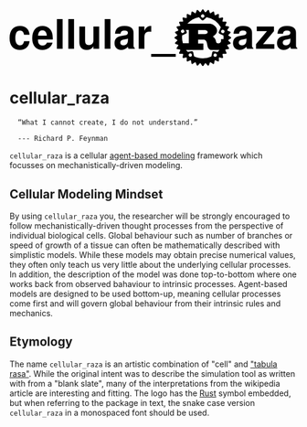 <div align="center">
    <svg
   width="173.32993mm"
   height="34.154125mm"
   viewBox="0 0 173.32993 34.154125"
   version="1.1"
   id="svg5"
   xml:space="preserve"
   sodipodi:docname="cellular_raza_logo.svg"
   xmlns:sodipodi="http://sodipodi.sourceforge.net/DTD/sodipodi-0.dtd"
   xmlns="http://www.w3.org/2000/svg"
   xmlns:svg="http://www.w3.org/2000/svg"><sodipodi:namedview
     id="namedview7"
     pagecolor="#505050"
     bordercolor="#eeeeee"
     borderopacity="1"
     showgrid="false"
     id="defs2" /><g
     id="layer1"
     transform="translate(-17.2767,-105.46635)"><g
       id="g141"
       transform="matrix(1.0673056,0,0,1.0673056,99.490902,88.389584)"><path
         d="M 47.781,31.608 46.438,30.776 A 18.57,18.57 0 0 0 46.4,30.385 l 1.154,-1.077 A 0.46,0.46 0 0 0 47.401,28.537 L 45.925,27.985 A 16.798,16.798 0 0 0 45.81,27.604 l 0.92,-1.279 a 0.462,0.462 0 0 0 -0.3,-0.727 l -1.557,-0.253 c -0.06,-0.118 -0.123,-0.234 -0.187,-0.35 L 45.34,23.56 a 0.46,0.46 0 0 0 -0.437,-0.654 l -1.579,0.055 a 12.482,12.482 0 0 0 -0.25,-0.302 l 0.363,-1.539 a 0.461,0.461 0 0 0 -0.556,-0.556 l -1.538,0.362 c -0.1,-0.084 -0.2,-0.167 -0.303,-0.25 l 0.055,-1.578 a 0.46,0.46 0 0 0 -0.654,-0.437 l -1.435,0.654 a 16.712,16.712 0 0 0 -0.35,-0.188 L 38.403,17.571 A 0.462,0.462 0 0 0 37.677,17.27 l -1.28,0.92 a 14.31,14.31 0 0 0 -0.38,-0.115 l -0.552,-1.476 a 0.461,0.461 0 0 0 -0.771,-0.154 l -1.077,1.156 c -0.13,-0.014 -0.26,-0.028 -0.391,-0.038 l -0.832,-1.344 a 0.462,0.462 0 0 0 -0.786,0 l -0.832,1.344 c -0.13,0.01 -0.261,0.024 -0.391,0.038 l -1.077,-1.155 a 0.464,0.464 0 0 0 -0.771,0.153 l -0.552,1.476 c -0.128,0.037 -0.255,0.076 -0.38,0.116 l -1.28,-0.921 a 0.46,0.46 0 0 0 -0.727,0.3 l -0.254,1.557 c -0.117,0.061 -0.233,0.124 -0.35,0.188 L 23.56,18.661 a 0.46,0.46 0 0 0 -0.654,0.436 l 0.055,1.58 c -0.102,0.082 -0.203,0.165 -0.303,0.25 L 21.12,20.564 a 0.464,0.464 0 0 0 -0.557,0.556 l 0.363,1.539 c -0.085,0.1 -0.168,0.2 -0.25,0.302 L 19.097,22.906 A 0.462,0.462 0 0 0 18.66,23.56 l 0.654,1.436 c -0.063,0.115 -0.126,0.231 -0.187,0.35 l -1.556,0.252 a 0.462,0.462 0 0 0 -0.301,0.727 l 0.92,1.279 c -0.04,0.126 -0.078,0.253 -0.115,0.38 l -1.476,0.553 a 0.462,0.462 0 0 0 -0.153,0.771 l 1.155,1.077 c -0.015,0.13 -0.028,0.26 -0.039,0.391 l -1.343,0.832 a 0.462,0.462 0 0 0 0,0.786 l 1.343,0.831 c 0.011,0.131 0.024,0.262 0.039,0.392 l -1.155,1.077 a 0.462,0.462 0 0 0 0.153,0.771 l 1.476,0.552 c 0.037,0.128 0.076,0.255 0.116,0.38 l -0.921,1.28 a 0.462,0.462 0 0 0 0.301,0.726 l 1.556,0.253 c 0.061,0.118 0.123,0.235 0.188,0.35 l -0.655,1.435 a 0.462,0.462 0 0 0 0.437,0.654 l 1.579,-0.055 c 0.082,0.103 0.165,0.203 0.25,0.303 l -0.363,1.539 a 0.46,0.46 0 0 0 0.557,0.555 l 1.538,-0.362 c 0.1,0.085 0.201,0.167 0.303,0.249 l -0.055,1.58 a 0.461,0.461 0 0 0 0.654,0.436 l 1.435,-0.654 c 0.115,0.064 0.232,0.127 0.35,0.188 l 0.253,1.555 a 0.461,0.461 0 0 0 0.727,0.302 l 1.279,-0.922 c 0.126,0.04 0.253,0.08 0.38,0.116 l 0.552,1.476 a 0.46,0.46 0 0 0 0.771,0.153 l 1.078,-1.155 c 0.13,0.015 0.26,0.028 0.391,0.04 l 0.832,1.343 a 0.463,0.463 0 0 0 0.786,0 l 0.831,-1.344 c 0.131,-0.011 0.262,-0.024 0.392,-0.039 l 1.077,1.155 a 0.46,0.46 0 0 0 0.77,-0.153 l 0.553,-1.476 c 0.127,-0.036 0.254,-0.076 0.38,-0.116 l 1.28,0.922 a 0.463,0.463 0 0 0 0.726,-0.302 l 0.254,-1.556 c 0.117,-0.06 0.233,-0.124 0.349,-0.187 l 1.435,0.654 a 0.461,0.461 0 0 0 0.654,-0.437 l -0.055,-1.58 c 0.102,-0.08 0.203,-0.163 0.303,-0.248 l 1.538,0.362 a 0.46,0.46 0 0 0 0.556,-0.555 l -0.362,-1.539 c 0.084,-0.1 0.167,-0.2 0.249,-0.303 l 1.58,0.055 a 0.46,0.46 0 0 0 0.436,-0.654 l -0.654,-1.435 c 0.064,-0.115 0.126,-0.232 0.187,-0.35 l 1.556,-0.253 a 0.46,0.46 0 0 0 0.301,-0.726 l -0.92,-1.28 a 17.5,17.5 0 0 0 0.115,-0.38 l 1.476,-0.552 a 0.46,0.46 0 0 0 0.153,-0.771 l -1.155,-1.077 c 0.014,-0.13 0.027,-0.261 0.039,-0.392 l 1.343,-0.831 a 0.462,0.462 0 0 0 0,-0.786 z M 38.79,42.752 a 0.952,0.952 0 0 1 0.399,-1.861 0.952,0.952 0 0 1 -0.4,1.861 z m -0.457,-3.087 a 0.866,0.866 0 0 0 -1.028,0.666 l -0.477,2.226 A 11.649,11.649 0 0 1 32,43.597 c -1.76,0 -3.43,-0.39 -4.929,-1.087 l -0.477,-2.225 a 0.866,0.866 0 0 0 -1.028,-0.667 l -1.965,0.422 a 11.68,11.68 0 0 1 -1.016,-1.197 h 9.561 c 0.108,0 0.18,-0.02 0.18,-0.118 v -3.382 c 0,-0.099 -0.072,-0.118 -0.18,-0.118 H 29.35 V 33.08 h 3.024 c 0.276,0 1.476,0.079 1.86,1.613 0.12,0.471 0.384,2.006 0.564,2.497 0.18,0.551 0.912,1.652 1.692,1.652 h 4.764 a 0.977,0.977 0 0 0 0.173,-0.017 c -0.33,0.449 -0.693,0.874 -1.083,1.27 l -2.01,-0.431 z m -13.223,3.04 a 0.952,0.952 0 0 1 -0.399,-1.861 0.95203046,0.95203046 0 0 1 0.398,1.862 z M 21.483,27.998 a 0.95021182,0.95021182 0 1 1 -1.737,0.771 0.95021182,0.95021182 0 1 1 1.737,-0.771 z m -1.115,2.643 2.047,-0.91 a 0.868,0.868 0 0 0 0.44,-1.145 l -0.421,-0.953 h 1.658 v 7.474 h -3.345 a 11.714,11.714 0 0 1 -0.38,-4.466 z m 8.983,-0.726 v -2.203 h 3.948 c 0.204,0 1.44,0.236 1.44,1.16 0,0.767 -0.948,1.043 -1.728,1.043 z M 43.7,31.898 c 0,0.292 -0.011,0.581 -0.033,0.868 h -1.2 c -0.12,0 -0.168,0.08 -0.168,0.197 v 0.551 c 0,1.298 -0.732,1.58 -1.373,1.652 -0.61,0.068 -1.288,-0.256 -1.371,-0.63 -0.36,-2.025 -0.96,-2.458 -1.908,-3.206 1.176,-0.746 2.4,-1.848 2.4,-3.323 0,-1.593 -1.092,-2.596 -1.836,-3.088 -1.044,-0.688 -2.2,-0.826 -2.512,-0.826 H 23.285 a 11.684,11.684 0 0 1 6.545,-3.694 l 1.463,1.535 c 0.331,0.346 0.88,0.36 1.225,0.028 l 1.638,-1.566 a 11.71,11.71 0 0 1 8.009,5.704 l -1.121,2.532 a 0.869,0.869 0 0 0 0.44,1.145 l 2.159,0.958 c 0.037,0.383 0.056,0.77 0.056,1.163 z M 31.294,19.093 a 0.95,0.95 0 0 1 1.344,0.031 0.952,0.952 0 0 1 -0.032,1.346 0.949,0.949 0 0 1 -1.343,-0.032 0.953,0.953 0 0 1 0.031,-1.345 z m 11.123,8.951 a 0.95041478,0.95041478 0 1 1 1.737,0.772 0.95041478,0.95041478 0 1 1 -1.737,-0.772 z"
         id="path132" /></g><text
       xml:space="preserve"
       style="font-style:normal;font-weight:normal;font-size:24.6944px;line-height:1.25;font-family:sans-serif;letter-spacing:0px;word-spacing:0px;fill-opacity:1;stroke:none;stroke-width:0.264583"
       x="16.43709"
       y="129.21091"
       id="text197"><tspan
         sodipodi:role="line"
         id="tspan195"
         style="font-style:normal;font-variant:normal;font-weight:bold;font-stretch:normal;font-size:24.6944px;font-family:'Nimbus Sans';-inkscape-font-specification:'Nimbus Sans Bold';stroke-width:0.264583"
         x="16.43709"
         y="129.21091">cellular_     aza</tspan></text></g></svg>
</div>

<h1 id="cellular_raza_heading">cellular_raza</h1>

<script type="text/javascript" src="highlight.js"></script>
<script>
    const style = getComputedStyle(cellular_raza_heading);
    console.log(style);
    console.log(hljs);
    g141.style.fill = style["color"];
    text197.style.fill = style["color"];
</script>


```admonish quote title=""
  “What I cannot create, I do not understand.”

  --- Richard P. Feynman
```

`cellular_raza` is a cellular
[agent-based modeling](https://en.wikipedia.org/wiki/Agent-based_model) framework which focusses on mechanistically-driven modeling.

## Cellular Modeling Mindset
By using `cellular_raza` you, the researcher will be strongly encouraged to follow
mechanistically-driven thought processes from the perspective of individual biological cells.
Global behaviour such as number of branches or speed of growth of a tissue can often be mathematically described with simplistic models.
While these models may obtain precise numerical values, they often only teach us very little about the underlying cellular processes.
In addition, the description of the model was done top-to-bottom where one works back from observed bahaviour to intrinsic processes.
Agent-based models are designed to be used bottom-up, meaning cellular processes come first and will govern global behaviour from their intrinsic rules and mechanics.

## Etymology
The name `cellular_raza` is an artistic combination of "cell" and ["tabula rasa"](https://en.wikipedia.org/wiki/Tabula_rasa).
While the original intent was to describe the simulation tool as written with from a "blank slate", many of the interpretations from the wikipedia article are interesting and fitting. The logo has the [Rust](https://www.rust-lang.org/) symbol embedded, but when referring to the package in text, the snake case version `cellular_raza` in a monospaced font should be used.
